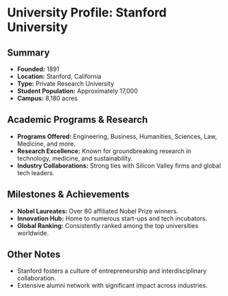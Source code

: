 # University Profile: Stanford University

## Summary
- **Founded:** 1891
- **Location:** Stanford, California
- **Type:** Private Research University
- **Student Population:** Approximately 17,000
- **Campus:** 8,180 acres

## Academic Programs & Research
- **Programs Offered:** Engineering, Business, Humanities, Sciences, Law, Medicine, and more.
- **Research Excellence:** Known for groundbreaking research in technology, medicine, and sustainability.
- **Industry Collaborations:** Strong ties with Silicon Valley firms and global tech leaders.

## Milestones & Achievements
- **Nobel Laureates:** Over 80 affiliated Nobel Prize winners.
- **Innovation Hub:** Home to numerous start-ups and tech incubators.
- **Global Ranking:** Consistently ranked among the top universities worldwide.

## Other Notes
- Stanford fosters a culture of entrepreneurship and interdisciplinary collaboration.
- Extensive alumni network with significant impact across industries.
